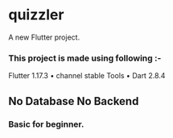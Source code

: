 # quizzler

A new Flutter project.

### This project is made using following :-
Flutter 1.17.3 • channel stable 
Tools • Dart 2.8.4

## No Database No Backend 
### Basic for beginner.

 
